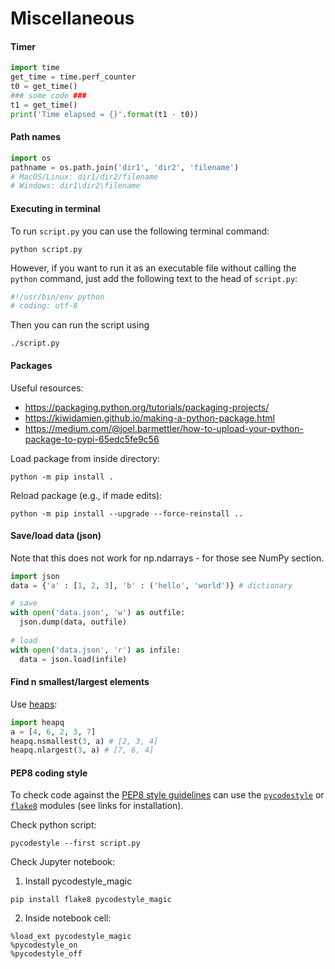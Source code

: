 # Miscellaneous

#### Timer

```python
import time
get_time = time.perf_counter
t0 = get_time()
### some code ###
t1 = get_time()
print('Time elapsed = {}'.format(t1 - t0))
```

#### Path names
```python
import os
pathname = os.path.join('dir1', 'dir2', 'filename')
# MacOS/Linux: dir1/dir2/filename
# Windows: dir1\dir2\filename
```

#### Executing in terminal
To run ```script.py``` you can use the following terminal command:
```Shell
python script.py
```
However, if you want to run it as an executable file without calling the ```python``` command, just add the following text to the head of ```script.py```:
```python
#!/usr/bin/env python
# coding: utf-8
```
Then you can run the script using
```Shell
./script.py
```

#### Packages
Useful resources:
- https://packaging.python.org/tutorials/packaging-projects/
- https://kiwidamien.github.io/making-a-python-package.html
- https://medium.com/@joel.barmettler/how-to-upload-your-python-package-to-pypi-65edc5fe9c56

Load package from inside directory:
```Shell
python -m pip install .
```

Reload package (e.g., if made edits):
```Shell
python -m pip install --upgrade --force-reinstall ..
```

#### Save/load data (json)
Note that this does not work for np.ndarrays - for those see NumPy section.
```python
import json
data = {'a' : [1, 2, 3], 'b' : ('hello', 'world')} # dictionary

# save
with open('data.json', 'w') as outfile:
  json.dump(data, outfile)
  
# load
with open('data.json', 'r') as infile:
  data = json.load(infile)
```

#### Find n smallest/largest elements
Use [heaps](https://docs.python.org/3/library/heapq.html):
```python 
import heapq
a = [4, 6, 2, 3, 7]
heapq.nsmallest(3, a) # [2, 3, 4]
heapq.nlargest(3, a) # [7, 6, 4]
```

#### PEP8 coding style
To check code against the [PEP8 style guidelines](https://www.python.org/dev/peps/pep-0008/#blank-lines) can use the [`pycodestyle`](https://pypi.org/project/pycodestyle/) or [`flake8`](https://pypi.org/project/flake8/) modules (see links for installation).

Check python script:
```Shell
pycodestyle --first script.py
```

Check Jupyter notebook:
1. Install pycodestyle_magic
```Shell
pip install flake8 pycodestyle_magic
```
2. Inside notebook cell:
```Jupyter Notebook
%load_ext pycodestyle_magic
%pycodestyle_on
%pycodestyle_off
```
